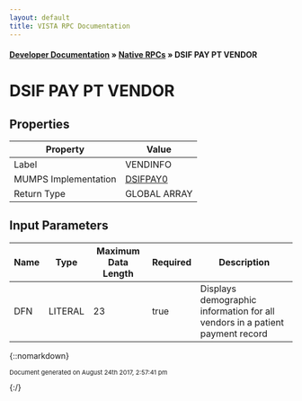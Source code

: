 ```yaml
---
layout: default
title: VISTA RPC Documentation
---
```


#### [Developer Documentation](../index) &#187; [Native RPCs](TableOfContents) &#187; DSIF PAY PT VENDOR<br/>
# DSIF PAY PT VENDOR



## Properties

Property | Value
--- | ---
Label | VENDINFO
MUMPS Implementation | [DSIFPAY0](http://code.osehra.org/dox/Routine_DSIFPAY0_source.html)
Return Type | GLOBAL ARRAY


## Input Parameters

Name | Type | Maximum Data Length | Required | Description
--- | --- | --- | --- | ---
DFN | LITERAL | 23 | true | Displays demographic information for all vendors in a patient payment record



{::nomarkdown} <br/><p style="font-size: 11px">Document generated on August 24th 2017, 2:57:41 pm</p>{:/}
